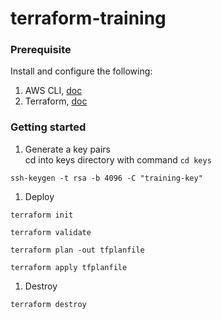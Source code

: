 # terraform-training

### Prerequisite
Install and configure the following:
1. AWS CLI, [doc](https://docs.aws.amazon.com/cli/latest/userguide/getting-started-install.html)
2. Terraform, [doc](https://developer.hashicorp.com/terraform/tutorials/aws-get-started/install-cli)

### Getting started

1. Generate a key pairs  
cd into keys directory with command `cd keys`  
```
ssh-keygen -t rsa -b 4096 -C "training-key"
```

1. Deploy
```
terraform init
```
```
terraform validate
```
```
terraform plan -out tfplanfile
```
```
terraform apply tfplanfile
```

1. Destroy  
```
terraform destroy
```
